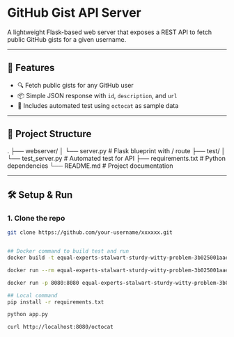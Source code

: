 # GitHub Gist API Server

A lightweight Flask-based web server that exposes a REST API to fetch public GitHub gists for a given username.

---

## 🚀 Features

- 🔍 Fetch public gists for any GitHub user
- 📦 Simple JSON response with `id`, `description`, and `url`
- 🧪 Includes automated test using `octocat` as sample data

---

## 📁 Project Structure
. ├── webserver/ │   └── server.py         # Flask blueprint with /<username> route ├── test/ │   └── test_server.py    # Automated test for API ├── requirements.txt      # Python dependencies └── README.md             # Project documentation


---

## 🛠️ Setup & Run

### 1. Clone the repo

```bash
git clone https://github.com/your-username/xxxxxx.git


## Docker command to build test and run
docker build -t equal-experts-stalwart-sturdy-witty-problem-3b025001aaec .

docker run --rm equal-experts-stalwart-sturdy-witty-problem-3b025001aaec pytest test/

docker run -p 8080:8080 equal-experts-stalwart-sturdy-witty-problem-3b025001aaec

## Local command
pip install -r requirements.txt

python app.py

curl http://localhost:8080/octocat